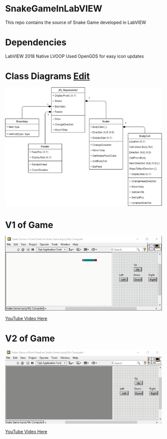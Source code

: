 # SnakeGameInLabVIEW
This repo contains the source of Snake Game developed in LabVIEW

# Dependencies
LabVIEW 2018
Native LVOOP
Used OpenGDS for easy icon updates

# Class Diagrams [Edit](https://app.diagrams.net/#Hdigiajay%2FSnakeGameInLabVIEW%2Fmaster%2FDocs%2FSnake%20Game%20in%20LabVIEW.png)
![Class Diagram](https://github.com/digiajay/SnakeGameInLabVIEW/blob/master/Docs/Snake%20Game%20in%20LabVIEW.png)



# V1 of Game
![Snake Game Basic Movements in LabVIEW](https://github.com/digiajay/SnakeGameInLabVIEW/blob/master/Docs/SnakeGameBasicMovements.gif)

[YouTube Video Here](https://www.youtube.com/watch?v=ztNvPG_1a_o)

# V2 of Game
![Snake Game Feed Eater](https://github.com/digiajay/SnakeGameInLabVIEW/blob/master/Docs/SnakeGameFeedEater.gif)

[YouTube Video Here](https://www.youtube.com/watch?v=l2sOo1quvmU)
